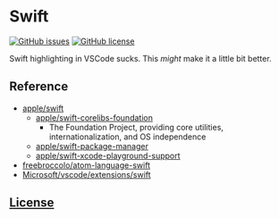 # Swift 
[![GitHub issues](https://img.shields.io/github/issues/dunstontc/vscode-swift-syntax.svg)](https://github.com/dunstontc/vscode-swift-syntax/issues)
[![GitHub license](https://img.shields.io/badge/license-MIT-blue.svg)](https://github.com/dunstontc/vscode-swift-syntax/blob/master/LICENSE) 

Swift highlighting in VSCode sucks. This *might* make it a little bit better. 

## Reference
- [apple/swift](https://github.com/apple/swift) 
  - [apple/swift-corelibs-foundation](https://github.com/apple/swift-corelibs-foundation)
    - The Foundation Project, providing core utilities, internationalization, and OS independence 
  - [apple/swift-package-manager](https://github.com/apple/swift-package-manager)
  - [apple/swift-xcode-playground-support](https://github.com/apple/swift-xcode-playground-support)
- [freebroccolo/atom-language-swift](https://github.com/freebroccolo/atom-language-swift)
- [Microsoft/vscode/extensions/swift](https://github.com/Microsoft/vscode/blob/master/extensions/swift/syntaxes/swift.tmLanguage.json)

## [License](https://github.com/dunstontc/vscode-swift-syntax/blob/master/LICENSE)

